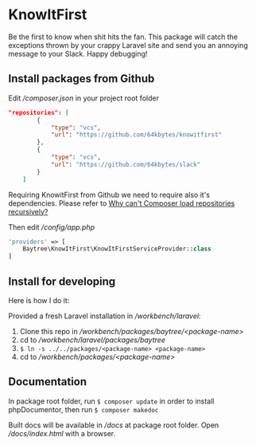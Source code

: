 # KnowItFirst

Be the first to know when shit hits the fan. This package will catch the exceptions thrown by your crappy Laravel site and send you an annoying message to your Slack. Happy debugging!

## Install packages from Github

Edit */composer.json* in your project root folder

```json
"repositories": [
        {
            "type": "vcs",
            "url": "https://github.com/64kbytes/knowitfirst"
        },
        {
            "type": "vcs",
            "url": "https://github.com/64kbytes/slack"
        }
    ]
```
Requiring KnowitFirst from Github we need to require also it's dependencies. Please refer to [Why can't Composer load repositories recursively?](https://getcomposer.org/doc/faqs/why-can%27t-composer-load-repositories-recursively.md)

Then edit */config/app.php*
```php
'providers' => [
	Baytree\KnowItFirst\KnowItFirstServiceProvider::class
]
```

## Install for developing
Here is how I do it:

Provided a fresh Laravel installation in */workbench/laravel*:
1. Clone this repo in */workbench/packages/baytree/\<package-name\>*
2. cd to */workbench/laravel/packages/baytree*
3. ``` $ ln -s ../../packages/<package-name> <package-name> ```
4. cd to */workbench/packages/\<package-name\>*

## Documentation

In package root folder, run ``` $ composer update ``` in order to install phpDocumentor, then run ``` $ composer makedoc ```

Built docs will be available in */docs* at package root folder. Open */docs/index.html* with a browser. 


